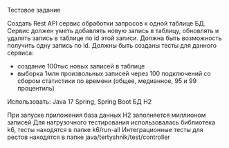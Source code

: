 Тестовое задание

Создать Rest API сервис обработки запросов к одной таблице БД.
Сервис должен уметь добавлять новую запись в таблицу, обновлять и удалять запись в таблице по id этой записи.
Должна быть возможность получить одну запись по id.
Должны быть созданы тесты для данного сервиса:
- создание 100тыс новых записей в таблице
- выборка 1млн произвольных записей через 100 подключений со сбором статистики по времени (общее, медианное, 95 и 99 процентиль)

Использовать:
Java 17
Spring, Spring Boot
БД H2

При запуске приложения база данных H2 заполняется миллионом записей 
Для нагрузочного тестирования использовалась библиотека k6, тесты находятся в папке k6/run-all
Интеграционные тесты для рестов находятся в папке java/tertyshnik/test/controller